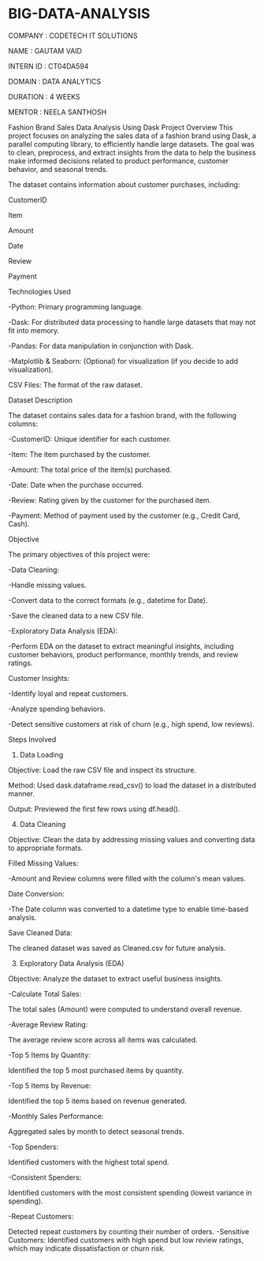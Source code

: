 # BIG-DATA-ANALYSIS

COMPANY : CODETECH IT SOLUTIONS

NAME : GAUTAM VAID

INTERN ID : CT04DA594

DOMAIN : DATA ANALYTICS

DURATION : 4 WEEKS

MENTOR : NEELA SANTHOSH

Fashion Brand Sales Data Analysis Using Dask
Project Overview
This project focuses on analyzing the sales data of a fashion brand using Dask, a parallel computing library, to efficiently handle large datasets. The goal was to clean, preprocess, and extract insights from the data to help the business make informed decisions related to product performance, customer behavior, and seasonal trends.

The dataset contains information about customer purchases, including:

CustomerID

Item 

Amount

Date  

Review 

Payment 

Technologies Used

-Python: Primary programming language.

-Dask: For distributed data processing to handle large datasets that may not fit into memory.

-Pandas: For data manipulation in conjunction with Dask.

-Matplotlib & Seaborn: (Optional) for visualization (if you decide to add visualization).

CSV Files: The format of the raw dataset.

Dataset Description

The dataset contains sales data for a fashion brand, with the following columns:

-CustomerID: Unique identifier for each customer.

-Item: The item purchased by the customer.

-Amount: The total price of the item(s) purchased.

-Date: Date when the purchase occurred.

-Review: Rating given by the customer for the purchased item.

-Payment: Method of payment used by the customer (e.g., Credit Card, Cash).

Objective

The primary objectives of this project were:

-Data Cleaning:

-Handle missing values.

-Convert data to the correct formats (e.g., datetime for Date).

-Save the cleaned data to a new CSV file.

-Exploratory Data Analysis (EDA):

-Perform EDA on the dataset to extract meaningful insights, including customer behaviors, product performance, monthly trends, and review ratings.

Customer Insights:

-Identify loyal and repeat customers.

-Analyze spending behaviors.

-Detect sensitive customers at risk of churn (e.g., high spend, low reviews).

Steps Involved

1. Data Loading

Objective: Load the raw CSV file and inspect its structure.

Method: Used dask.dataframe.read_csv() to load the dataset in a distributed manner.

Output: Previewed the first few rows using df.head().

4. Data Cleaning

Objective: Clean the data by addressing missing values and converting data to appropriate formats.

Filled Missing Values:

-Amount and Review columns were filled with the column's mean values.

Date Conversion:

-The Date column was converted to a datetime type to enable time-based analysis.

Save Cleaned Data:

The cleaned dataset was saved as Cleaned.csv for future analysis.

3. Exploratory Data Analysis (EDA)

Objective: Analyze the dataset to extract useful business insights.

-Calculate Total Sales:

The total sales (Amount) were computed to understand overall revenue.

-Average Review Rating:

The average review score across all items was calculated.

-Top 5 Items by Quantity:

Identified the top 5 most purchased items by quantity.

-Top 5 Items by Revenue:

Identified the top 5 items based on revenue generated.

-Monthly Sales Performance:

Aggregated sales by month to detect seasonal trends.

-Top Spenders:

Identified customers with the highest total spend.

-Consistent Spenders:

Identified customers with the most consistent spending (lowest variance in spending).

-Repeat Customers:

Detected repeat customers by counting their number of orders.
-Sensitive Customers:
Identified customers with high spend but low review ratings, which may indicate dissatisfaction or churn risk.
